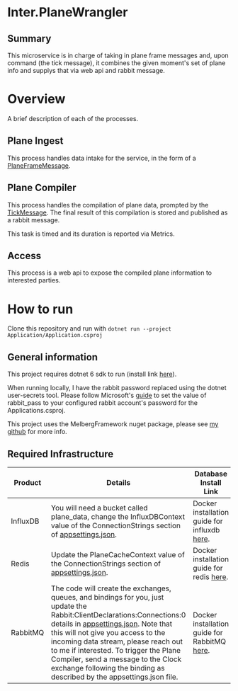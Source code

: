 # Inter.PlaneWrangler

## Summary
This microservice is in charge of taking in plane frame messages and, upon 
command (the tick message), it combines the given moment's set of plane info
and supplys that via web api and rabbit message.


# Overview
A brief description of each of the processes.

## Plane Ingest

This process handles data intake for the service, in the form of a [PlaneFrameMessage](Application/Models/PlaneFrameMessage.cs).


## Plane Compiler

This process handles the compilation of plane data, prompted by the [TickMessage](Application/Models/TickMessage.cs).  The final result of this compilation is stored and published as a rabbit message.

This task is timed and its duration is reported via Metrics.

## Access

This process is a web api to expose the compiled plane information to interested parties.

# How to run

Clone this repository and run with `dotnet run --project Application/Application.csproj`

## General information

This project requires dotnet 6 sdk to run (install link [here](https://dotnet.microsoft.com/en-us/download/dotnet/6.0)).

When running locally, I have the rabbit password replaced using the dotnet user-secrets tool. 
Please follow Microsoft's [guide](https://learn.microsoft.com/en-us/aspnet/core/security/app-secrets?view=aspnetcore-6.0&tabs=linux) to set the value of rabbit_pass to your configured rabbit account's password for the Applications.csproj.

This project uses the MelbergFramework nuget package, please see [my github](https://github.com/Joseph-Melberg/) for more info.

## Required Infrastructure
|Product|Details|Database Install Link|
|-|-|-|
|InfluxDB| You will need a bucket called plane_data, change the InfluxDBContext value of the ConnectionStrings section of [appsettings.json](Application/appsettings.json).| Docker installation guide for influxdb [here](https://hub.docker.com/_/influxdb).|
|Redis| Update the PlaneCacheContext value  of the ConnectionStrings section of [appsettings.json](Application/appsettings.json).| Docker installation guide for redis [here](https://github.com/bitnami/containers/blob/main/bitnami/redis/README.md).|
|RabbitMQ| The code will create the exchanges, queues, and bindings for you, just update the Rabbit:ClientDeclarations:Connections:0 details in [appsettings.json](Application/appsettings.json). Note that this will not give you access to the incoming data stream, please reach out to me if interested.  To trigger the Plane Compiler, send a message to the Clock exchange following the binding as described by the appsettings.json file.| Docker installation guide for RabbitMQ [here](https://hub.docker.com/_/rabbitmq).|


